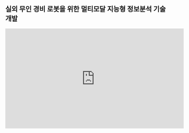## 실외 무인 경비 로봇을 위한 멀티모달 지능형 정보분석 기술 개발

<iframe id="video" width="560" height="315" src="https://www.youtube.com/embed/QxpQtVxcH3Q/" frameborder="0" allow="accelerometer; autoplay; clipboard-write; encrypted-media; gyroscope; picture-in-picture" allowfullscreen></iframe>

<!--
**lge-robot-navi/lge-robot-navi** is a ✨ _special_ ✨ repository because its `README.md` (this file) appears on your GitHub profile.

Here are some ideas to get you started:

- 🔭 I’m currently working on ...
- 🌱 I’m currently learning ...
- 👯 I’m looking to collaborate on ...
- 🤔 I’m looking for help with ...
- 💬 Ask me about ...
- 📫 How to reach me: ...
- 😄 Pronouns: ...
- ⚡ Fun fact: ...
-->
